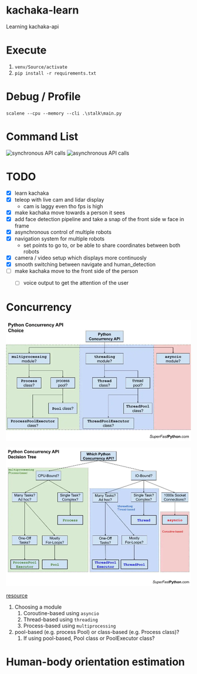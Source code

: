 # kachaka-learn

Learning kachaka-api

# Execute
1. `venv/Source/activate`
2. `pip install -r requirements.txt`

# Debug / Profile
`scalene --cpu --memory --cli .\stalk\main.py`

# Command List
![synchronous API calls](https://github.com/pf-robotics/kachaka-api/blob/main/docs/kachaka_api_client.ipynb)
![asynchronous API calls](https://github.com/pf-robotics/kachaka-api/blob/main/docs/kachaka_api_client_async.ipynb)

# TODO
- [x] learn kachaka
- [x] teleop with live cam and lidar display
  - cam is laggy even tho fps is high
- [x] make kachaka move towards a person it sees
- [x] add face detection pipeline and take a snap of the front side w face in frame
- [x] asynchronous control of multiple robots
- [x] navigation system for multiple robots
  - set points to go to, or be able to share coordinates between both robots
- [x] camera / video setup which displays more continuosly
- [x] smooth switching between navigate and human_detection
- [ ] make kachaka move to the front side of the person
  - [ ] voice output to get the attention of the user


# Concurrency

![](asset/Python-Concurrency-API-Choice.png)

![](asset/Python-Concurrency-API-Decision-Tree.png)

[resource](https://superfastpython.com/python-concurrency-choose-api/#Problem_of_Pythons_Concurrency_APIs)

1. Choosing a module
   1. Coroutine-based using `asyncio`
   2. Thread-based using `threading`
   3. Process-based using `multiprocessing`
2. pool-based (e.g. process Pool) or class-based (e.g. Process class)?
   1. If using pool-based, Pool class or PoolExecutor class?

# Human-body orientation estimation
